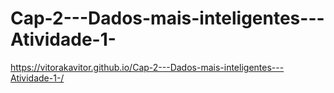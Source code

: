 # Cap-2---Dados-mais-inteligentes---Atividade-1-

https://vitorakavitor.github.io/Cap-2---Dados-mais-inteligentes---Atividade-1-/
